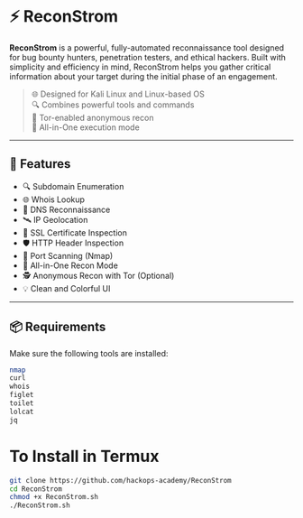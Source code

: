 # ⚡ ReconStrom

**ReconStrom** is a powerful, fully-automated reconnaissance tool designed for bug bounty hunters, penetration testers, and ethical hackers. Built with simplicity and efficiency in mind, ReconStrom helps you gather critical information about your target during the initial phase of an engagement.

> 🌐 Designed for Kali Linux and Linux-based OS  
> 🔍 Combines powerful tools and commands  
> 🧠 Tor-enabled anonymous recon  
> 🚀 All-in-One execution mode

---

## 🔧 Features

- 🔍 Subdomain Enumeration
- 🌐 Whois Lookup
- 🧠 DNS Reconnaissance
- 🛰️ IP Geolocation
- 🔐 SSL Certificate Inspection
- 🛡️ HTTP Header Inspection
- 📡 Port Scanning (Nmap)
- 🔄 All-in-One Recon Mode
- 🕵️ Anonymous Recon with Tor (Optional)
- 💡 Clean and Colorful UI

---

## 📦 Requirements

Make sure the following tools are installed:

```bash
nmap
curl
whois
figlet
toilet
lolcat
jq
```
# To Install in Termux 
```bash
git clone https://github.com/hackops-academy/ReconStrom
cd ReconStrom
chmod +x ReconStrom.sh
./ReconStrom.sh
```


